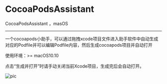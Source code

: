 # CocoaPodsAssistant
CocoaPodsAssistant ，masOS
***
一个cocoapods小助手，可以通过拖拽xcode项目文件进入助手软件中自动生成对应的Podfile并可以编辑Podfile内容，然后生成cocoapods项目并自动打开

使用环境：>= macOS10.10

点击“生成并打开”时请手动关闭当前Xcode项目，生成完后会自动打开。

![pic](https://github.com/shibiao/CocoaPodsAssistant/blob/master/18.gif)
